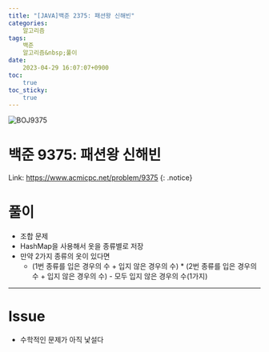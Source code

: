```yaml
---
title: "[JAVA]백준 2375: 패션왕 신해빈"
categories:
    알고리즘
tags:
    백준
    알고리즘&nbsp;풀이
date:
    2023-04-29 16:07:07+0900
toc:
    true
toc_sticky:
    true
---
```

![BOJ9375](https://user-images.githubusercontent.com/77597885/235289003-12361b32-e3ca-4595-9b98-46869222ca66.png)

# 백준 9375: 패션왕 신해빈
Link: <https://www.acmicpc.net/problem/9375>
{: .notice}


# 풀이
*  조합 문제
*  HashMap을 사용해서 옷을 종류별로 저장
*  만약 2가지 종류의 옷이 있다면
   *  (1번 종류를 입은 경우의 수 + 입지 않은 경우의 수) * (2번 종류를 입은 경우의 수 + 입지 않은 경우의 수) - 모두 입지 않은 경우의 수(1가지)

<script src="https://gist.github.com/cuzzzu1318/0ad04869da9e06f2148bb08acc5d96fe.js"></script>
***

# Issue

* 수학적인 문제가 아직 낯설다